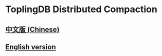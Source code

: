 # ToplingDB Distributed Compaction
## [中文版 (Chinese)](README-zh_CN.md)
## [English version](README-en_US.md)
